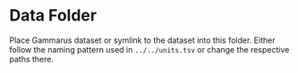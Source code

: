 # Data Folder

Place Gammarus dataset or symlink to the dataset into this folder.
Either follow the naming pattern used in `../../units.tsv` or change the respective paths there.

